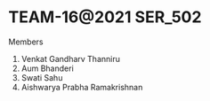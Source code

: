 # TEAM-16@2021 SER_502

Members
1. Venkat Gandharv Thanniru
2. Aum Bhanderi
3. Swati Sahu
4. Aishwarya Prabha Ramakrishnan

